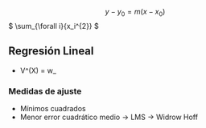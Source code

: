 $$y-y_0=m(x-x_0)$$
$ \sum_{\forall i}{x_i^{2}} $
## Regresión Lineal
  - V^(X) = w_
### Medidas de ajuste
  * Mínimos cuadrados
  * Menor error cuadrático medio -> LMS -> Widrow Hoff
